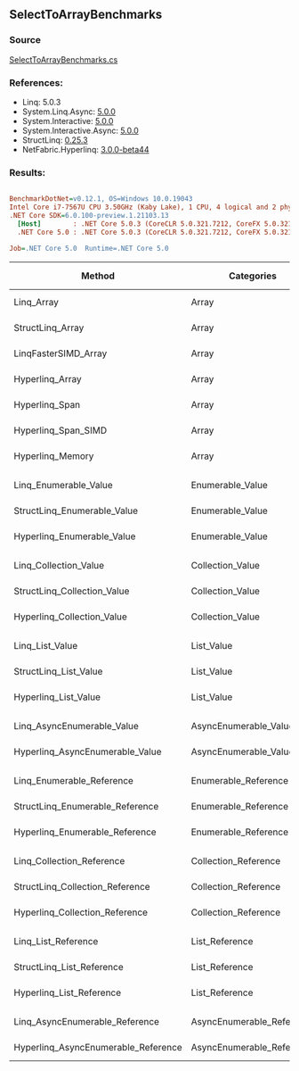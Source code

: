 ﻿## SelectToArrayBenchmarks

### Source
[SelectToArrayBenchmarks.cs](../NetFabric.Hyperlinq.Benchmarks/Benchmarks/SelectToArrayBenchmarks.cs)

### References:
- Linq: 5.0.3
- System.Linq.Async: [5.0.0](https://www.nuget.org/packages/System.Linq.Async/5.0.0)
- System.Interactive: [5.0.0](https://www.nuget.org/packages/System.Interactive/5.0.0)
- System.Interactive.Async: [5.0.0](https://www.nuget.org/packages/System.Interactive.Async/5.0.0)
- StructLinq: [0.25.3](https://www.nuget.org/packages/StructLinq/0.25.3)
- NetFabric.Hyperlinq: [3.0.0-beta44](https://www.nuget.org/packages/NetFabric.Hyperlinq/3.0.0-beta44)

### Results:
``` ini

BenchmarkDotNet=v0.12.1, OS=Windows 10.0.19043
Intel Core i7-7567U CPU 3.50GHz (Kaby Lake), 1 CPU, 4 logical and 2 physical cores
.NET Core SDK=6.0.100-preview.1.21103.13
  [Host]        : .NET Core 5.0.3 (CoreCLR 5.0.321.7212, CoreFX 5.0.321.7212), X64 RyuJIT
  .NET Core 5.0 : .NET Core 5.0.3 (CoreCLR 5.0.321.7212, CoreFX 5.0.321.7212), X64 RyuJIT

Job=.NET Core 5.0  Runtime=.NET Core 5.0  

```
|                              Method |                Categories | Count |        Mean |     Error |    StdDev | Ratio | RatioSD |  Gen 0 | Gen 1 | Gen 2 | Allocated |
|------------------------------------ |-------------------------- |------ |------------:|----------:|----------:|------:|--------:|-------:|------:|------:|----------:|
|                          Linq_Array |                     Array |   100 |   228.83 ns |  1.354 ns |  1.130 ns |  1.00 |    0.00 | 0.2255 |     - |     - |     472 B |
|                    StructLinq_Array |                     Array |   100 |   239.85 ns |  1.168 ns |  1.036 ns |  1.05 |    0.01 | 0.2027 |     - |     - |     424 B |
|                LinqFasterSIMD_Array |                     Array |   100 |    64.34 ns |  0.508 ns |  0.424 ns |  0.28 |    0.00 | 0.2027 |     - |     - |     424 B |
|                     Hyperlinq_Array |                     Array |   100 |   238.51 ns |  2.816 ns |  2.351 ns |  1.04 |    0.01 | 0.2027 |     - |     - |     424 B |
|                      Hyperlinq_Span |                     Array |   100 |   233.72 ns |  1.028 ns |  0.961 ns |  1.02 |    0.00 | 0.2027 |     - |     - |     424 B |
|                 Hyperlinq_Span_SIMD |                     Array |   100 |    83.35 ns |  0.778 ns |  0.689 ns |  0.36 |    0.00 | 0.2027 |     - |     - |     424 B |
|                    Hyperlinq_Memory |                     Array |   100 |   214.62 ns |  0.814 ns |  0.722 ns |  0.94 |    0.01 | 0.2027 |     - |     - |     424 B |
|                                     |                           |       |             |           |           |       |         |        |       |       |           |
|               Linq_Enumerable_Value |          Enumerable_Value |   100 | 1,133.33 ns |  6.215 ns |  5.190 ns |  1.00 |    0.00 | 0.5913 |     - |     - |    1240 B |
|         StructLinq_Enumerable_Value |          Enumerable_Value |   100 | 1,093.34 ns |  6.996 ns |  6.202 ns |  0.97 |    0.01 | 0.2174 |     - |     - |     456 B |
|          Hyperlinq_Enumerable_Value |          Enumerable_Value |   100 |   601.66 ns |  1.928 ns |  1.804 ns |  0.53 |    0.00 | 0.2022 |     - |     - |     424 B |
|                                     |                           |       |             |           |           |       |         |        |       |       |           |
|               Linq_Collection_Value |          Collection_Value |   100 | 1,133.14 ns |  8.410 ns |  7.866 ns |  1.00 |    0.00 | 0.5913 |     - |     - |    1240 B |
|         StructLinq_Collection_Value |          Collection_Value |   100 | 1,146.18 ns | 10.781 ns |  9.003 ns |  1.01 |    0.01 | 0.2174 |     - |     - |     456 B |
|          Hyperlinq_Collection_Value |          Collection_Value |   100 |   341.26 ns |  1.621 ns |  1.354 ns |  0.30 |    0.00 | 0.2027 |     - |     - |     424 B |
|                                     |                           |       |             |           |           |       |         |        |       |       |           |
|                     Linq_List_Value |                List_Value |   100 |   477.97 ns |  1.926 ns |  1.707 ns |  1.00 |    0.00 | 0.2289 |     - |     - |     480 B |
|               StructLinq_List_Value |                List_Value |   100 |   415.51 ns |  2.476 ns |  2.195 ns |  0.87 |    0.00 | 0.2027 |     - |     - |     424 B |
|                Hyperlinq_List_Value |                List_Value |   100 |   743.36 ns |  3.788 ns |  3.163 ns |  1.55 |    0.01 | 0.2022 |     - |     - |     424 B |
|                                     |                           |       |             |           |           |       |         |        |       |       |           |
|          Linq_AsyncEnumerable_Value |     AsyncEnumerable_Value |   100 | 9,320.94 ns | 47.216 ns | 44.165 ns |  1.00 |    0.00 | 0.7935 |     - |     - |    1680 B |
|     Hyperlinq_AsyncEnumerable_Value |     AsyncEnumerable_Value |   100 | 9,874.14 ns | 29.582 ns | 26.223 ns |  1.06 |    0.01 | 0.8087 |     - |     - |    1720 B |
|                                     |                           |       |             |           |           |       |         |        |       |       |           |
|           Linq_Enumerable_Reference |      Enumerable_Reference |   100 |   858.99 ns |  6.055 ns |  5.664 ns |  1.00 |    0.00 | 0.5922 |     - |     - |    1240 B |
|     StructLinq_Enumerable_Reference |      Enumerable_Reference |   100 |   893.07 ns |  4.462 ns |  3.956 ns |  1.04 |    0.01 | 0.2174 |     - |     - |     456 B |
|      Hyperlinq_Enumerable_Reference |      Enumerable_Reference |   100 |   976.22 ns |  7.520 ns |  7.035 ns |  1.14 |    0.01 | 0.2174 |     - |     - |     456 B |
|                                     |                           |       |             |           |           |       |         |        |       |       |           |
|           Linq_Collection_Reference |      Collection_Reference |   100 |   853.96 ns |  3.350 ns |  2.970 ns |  1.00 |    0.00 | 0.5922 |     - |     - |    1240 B |
|     StructLinq_Collection_Reference |      Collection_Reference |   100 |   898.54 ns |  5.156 ns |  4.570 ns |  1.05 |    0.01 | 0.2174 |     - |     - |     456 B |
|      Hyperlinq_Collection_Reference |      Collection_Reference |   100 |   592.25 ns |  2.568 ns |  2.277 ns |  0.69 |    0.00 | 0.2174 |     - |     - |     456 B |
|                                     |                           |       |             |           |           |       |         |        |       |       |           |
|                 Linq_List_Reference |            List_Reference |   100 |   413.32 ns |  2.603 ns |  2.174 ns |  1.00 |    0.00 | 0.2294 |     - |     - |     480 B |
|           StructLinq_List_Reference |            List_Reference |   100 |   918.91 ns |  4.664 ns |  4.363 ns |  2.22 |    0.02 | 0.2174 |     - |     - |     456 B |
|            Hyperlinq_List_Reference |            List_Reference |   100 |   787.17 ns |  4.135 ns |  3.665 ns |  1.91 |    0.01 | 0.2022 |     - |     - |     424 B |
|                                     |                           |       |             |           |           |       |         |        |       |       |           |
|      Linq_AsyncEnumerable_Reference | AsyncEnumerable_Reference |   100 | 9,872.54 ns | 53.753 ns | 50.281 ns |  1.00 |    0.00 | 0.7935 |     - |     - |    1680 B |
| Hyperlinq_AsyncEnumerable_Reference | AsyncEnumerable_Reference |   100 | 9,457.01 ns | 42.034 ns | 39.319 ns |  0.96 |    0.00 | 0.8240 |     - |     - |    1728 B |
